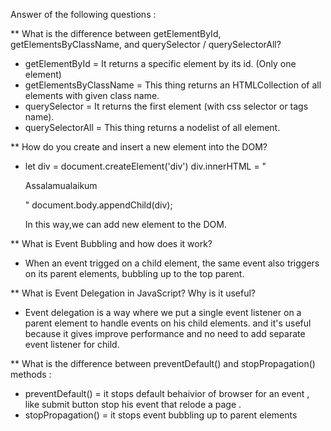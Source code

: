  Answer of the following questions :
 
** What is the difference between getElementById, getElementsByClassName, and querySelector / querySelectorAll?

 * getElementById = It returns a specific element by its id. (Only one element)
 * getElementsByClassName = This thing returns an HTMLCollection of all elements with given class name.
 * querySelector = It returns the first element (with css selector or tags name).
 * querySelectorAll = This thing returns a nodelist of all element.

** How do you create and insert a new element into the DOM?
 *  let div = document.createElement('div')
    div.innerHTML = "<p> Assalamualaikum <p>"
    document.body.appendChild(div);

    In this way,we can add new element to the DOM.

**  What is Event Bubbling and how does it work?  
 *  When an event trigged on a child element, the same event also triggers on its parent elements, bubbling up to the top parent.

** What is Event Delegation in JavaScript? Why is it useful?
 * Event delegation is a way where we put a single event listener on a parent element to handle events on his child elements. and it's useful because it gives improve performance and no need
   to add separate event listener for child.

** What is the difference between preventDefault() and stopPropagation() methods :
 * preventDefault() = it stops default behaivior of browser for an event , like submit button stop his event that relode a page .
 * stopPropagation() = it stops event bubbling up to parent elements
